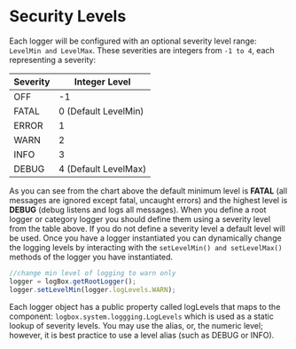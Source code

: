 # Security Levels

Each logger will be configured with an optional severity level range: `LevelMin and LevelMax`. These severities are integers from `-1 to 4`, each representing a severity:

|Severity|Integer Level|
|--|--|
|OFF|-1|
|FATAL|0 (Default LevelMin) |
|ERROR |1|
|WARN |2|
|INFO|3|
|DEBUG|4 (Default LevelMax)|

As you can see from the chart above the default minimum level is **FATAL** (all messages are ignored except fatal, uncaught errors) and the highest level is **DEBUG** (debug listens and logs all messages). When you define a root logger or category logger you should define them using a severity level from the table above. If you do not define a severity level a default level will be used. Once you have a logger instantiated you can dynamically change the logging levels by interacting with the `setLevelMin() and setLevelMax()` methods of the logger you have instantiated.

```javascript
//change min level of logging to warn only
logger = logBox.getRootLogger();
logger.setLevelMin(logger.logLevels.WARN);
```

Each logger object has a public property called logLevels that maps to the component: `logbox.system.loggging.LogLevels` which is used as a static lookup of severity levels. You may use the alias, or, the numeric level; however, it is best practice to use a level alias (such as DEBUG or INFO).

